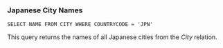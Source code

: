 ### Japanese City Names

```
SELECT NAME FROM CITY WHERE COUNTRYCODE = 'JPN'
```

This query returns the names of all Japanese cities from the *City* relation.

